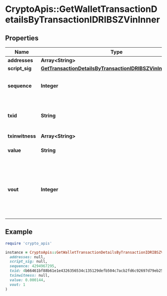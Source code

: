 # CryptoApis::GetWalletTransactionDetailsByTransactionIDRIBSZVinInner

## Properties

| Name | Type | Description | Notes |
| ---- | ---- | ----------- | ----- |
| **addresses** | **Array&lt;String&gt;** |  |  |
| **script_sig** | [**GetTransactionDetailsByTransactionIDRIBSZVinInnerScriptSig**](GetTransactionDetailsByTransactionIDRIBSZVinInnerScriptSig.md) |  |  |
| **sequence** | **Integer** | Represents the script sequence number. |  |
| **txid** | **String** | Represents the reference transaction identifier. |  |
| **txinwitness** | **Array&lt;String&gt;** |  | [optional] |
| **value** | **String** | Defines the specific amount. |  |
| **vout** | **Integer** | It refers to the index of the output address of this transaction. The index starts from 0. |  |

## Example

```ruby
require 'crypto_apis'

instance = CryptoApis::GetWalletTransactionDetailsByTransactionIDRIBSZVinInner.new(
  addresses: null,
  script_sig: null,
  sequence: 4294967295,
  txid: 4b66461bf88b61e1e4326356534c135129defb504c7acb2fd6c92697d79eb250,
  txinwitness: null,
  value: 0.000144,
  vout: 1
)
```

